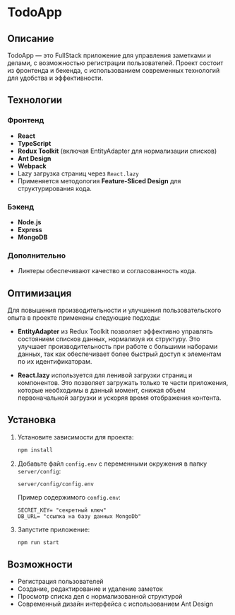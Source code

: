 # TodoApp

## Описание

TodoApp — это FullStack приложение для управления заметками и делами, с возможностью регистрации пользователей. Проект состоит из фронтенда и бекенда, с использованием современных технологий для удобства и эффективности.

## Технологии

### Фронтенд

- **React**
- **TypeScript**
- **Redux Toolkit** (включая EntityAdapter для нормализации списков)
- **Ant Design**
- **Webpack**
- Lazy загрузка страниц через `React.lazy`
- Применяется методология **Feature-Sliced Design** для структурирования кода.

### Бэкенд

- **Node.js**
- **Express**
- **MongoDB**

### Дополнительно

- Линтеры обеспечивают качество и согласованность кода.

## Оптимизация

Для повышения производительности и улучшения пользовательского опыта в проекте применены следующие подходы:

- **EntityAdapter** из Redux Toolkit позволяет эффективно управлять состоянием списков данных, нормализуя их структуру. Это улучшает производительность при работе с большими наборами данных, так как обеспечивает более быстрый доступ к элементам по их идентификаторам.

- **React.lazy** используется для ленивой загрузки страниц и компонентов. Это позволяет загружать только те части приложения, которые необходимы в данный момент, снижая объем первоначальной загрузки и ускоряя время отображения контента.

## Установка

1. Установите зависимости для проекта:

    ```bash
    npm install
    ```

2. Добавьте файл `config.env` с переменными окружения в папку `server/config`:

    `server/config/config.env`

    Пример содержимого `config.env`:

    ```env
    SECRET_KEY= "секретный ключ"
    DB_URL= "ссылка на базу данных MongoDb"
    ```

3. Запустите приложение:

    ```bash
    npm run start
    ```

## Возможности

- Регистрация пользователей
- Создание, редактирование и удаление заметок
- Просмотр списка дел с нормализованной структурой
- Современный дизайн интерфейса с использованием Ant Design

